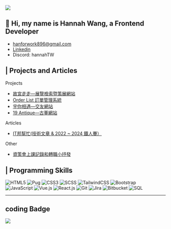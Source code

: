![](https://media.giphy.com/media/6W42KCwzXtPgfcGzsV/giphy.gif)
## 👋 Hi, my name is Hannah Wang, a Frontend Developer ##

- <hanforwork896@gmail.com>
- [Linkedin](https://www.linkedin.com/in/%E6%B6%B5-%E7%8E%8B-9b40b0242)
- Discord: hannahTW

## | Projects and Articles ##
Projects

* [故宮走走—展覽檢索暨策展網站](https://palacewalk.vercel.app/#/)
* [Order List 訂單管理系統](https://orderlists.netlify.app/)
* [宇你相遇—交友網站](https://github.com/hangineer/Dating-Website)
* [19 Antique—古董網站](https://hangineer.github.io/Antique-Website/)



Articles 
* [IT邦幫忙(技術文章 & 2022 ~ 2024 鐵人賽）](https://ithelp.ithome.com.tw/users/20149362/ironman)

Other
* [資策會上課記錄和轉職小抒發](https://hangineer.github.io/)

<!---
hangineer/hangineer is a ✨ special ✨ repository because its `README.md` (this file) appears on your GitHub profile.
You can click the Preview link to take a look at your changes.
--->
## | Programming Skills ##
![HTML5](https://img.shields.io/badge/html5-%23E34F26.svg?style=for-the-badge&logo=html5&logoColor=white)
![Pug](https://img.shields.io/badge/Pug-FFF?style=for-the-badge&logo=pug&logoColor=A86454)
![CSS3](https://img.shields.io/badge/css3-%231572B6.svg?style=for-the-badge&logo=css3&logoColor=white)
![SCSS](https://img.shields.io/badge/Sass-CC6699?style=for-the-badge&logo=sass&logoColor=white)
![TailwindCSS](https://img.shields.io/badge/tailwindcss-%2338B2AC.svg?style=for-the-badge&logo=tailwind-css&logoColor=white)
![Bootstrap](https://img.shields.io/badge/bootstrap-%23563D7C.svg?style=for-the-badge&logo=bootstrap&logoColor=white)  
![JavaScript](https://img.shields.io/badge/javascript-%23323330.svg?style=for-the-badge&logo=javascript&logoColor=%23F7DF1E)
![Vue.js](https://img.shields.io/badge/Vue.js-35495E?style=for-the-badge&logo=vue.js&logoColor=4FC08D)
![React.js](https://img.shields.io/badge/-ReactJs-61DAFB?logo=react&logoColor=white&style=for-the-badge)
![Git](https://img.shields.io/badge/git-%23F05033.svg?style=for-the-badge&logo=git&logoColor=white)
![Jira](https://img.shields.io/badge/jira-%230A0FFF.svg?style=for-the-badge&logo=jira&logoColor=white)
![Bitbucket](https://img.shields.io/badge/bitbucket-%230047B3.svg?style=for-the-badge&logo=bitbucket&logoColor=white)
![SQL](https://img.shields.io/badge/-SQL-000?&logo=MySQL&logoColor=4479A1&style=for-the-badge)

--- 

## coding Badge
![](https://www.codewars.com/users/hangineer/badges/small)

<!-- [![Hannah's GitHub stats](https://github-readme-stats.vercel.app/api?username=anuraghazra)](https://github.com/anuraghazra/github-readme-stats) -->
